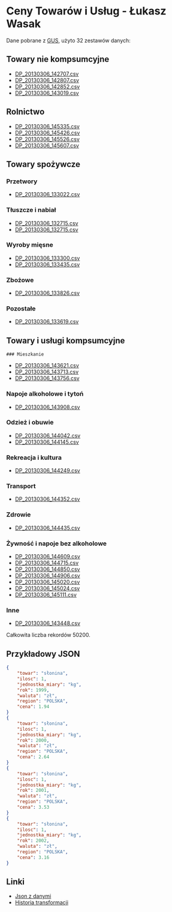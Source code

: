 ﻿# Ceny Towarów i Usług - Łukasz Wasak

Dane pobrane z [GUS](http://www.stat.gov.pl/bdl/app/strona.html?p_name=indeks), użyto 32 zestawów danych:

## Towary nie kompsumcyjne
* [DP_20130306_142707.csv](http://dl.dropbox.com/u/44655481/Data/nie%20kompsumcyjne/DP_20130306_142707.csv)
* [DP_20130306_142807.csv](http://dl.dropbox.com/u/44655481/Data/nie%20kompsumcyjne/DP_20130306_142807.csv)
* [DP_20130306_142852.csv](http://dl.dropbox.com/u/44655481/Data/nie%20kompsumcyjne/DP_20130306_142852.csv)
* [DP_20130306_143019.csv](http://dl.dropbox.com/u/44655481/Data/nie%20kompsumcyjne/DP_20130306_143019.csv)

## Rolnictwo
* [DP_20130306_145335.csv](http://dl.dropbox.com/u/44655481/Data/rolnictwo/DP_20130306_145335.csv)
* [DP_20130306_145426.csv](http://dl.dropbox.com/u/44655481/Data/rolnictwo/DP_20130306_145426.csv)
* [DP_20130306_145526.csv](http://dl.dropbox.com/u/44655481/Data/rolnictwo/DP_20130306_145526.csv)
* [DP_20130306_145607.csv](http://dl.dropbox.com/u/44655481/Data/rolnictwo/DP_20130306_145607.csv)

## Towary spożywcze

### Przetwory
* [DP_20130306_133022.csv](http://dl.dropbox.com/u/44655481/Data/spozywcze/przetwory/DP_20130306_133022.csv)

### Tłuszcze i nabiał
* [DP_20130306_132715.csv](http://dl.dropbox.com/u/44655481/Data/spozywcze/t%C5%82uszcze%20i%20nabia%C5%82/DP_20130306_132715.csv)
* [DP_20130306_132715.csv](http://dl.dropbox.com/u/44655481/Data/spozywcze/t%C5%82uszcze%20i%20nabia%C5%82/DP_20130306_132715.csv)

### Wyroby mięsne
* [DP_20130306_133300.csv](http://dl.dropbox.com/u/44655481/Data/spozywcze/miesne/DP_20130306_133300.csv)
* [DP_20130306_133435.csv](http://dl.dropbox.com/u/44655481/Data/spozywcze/miesne/DP_20130306_133435.csv)

### Zbożowe
* [DP_20130306_133826.csv](http://dl.dropbox.com/u/44655481/Data/spozywcze/zbozowe/DP_20130306_133826.csv)

### Pozostałe
* [DP_20130306_133619.csv](http://dl.dropbox.com/u/44655481/Data/spozywcze/zbozowe/DP_20130306_133619.csv)

## Towary i usługi kompsumcyjne
	### Mieszkanie
* [DP_20130306_143621.csv](http://dl.dropbox.com/u/44655481/Data/towary%20i%20ulugi%20kompsumcyjne/mieszkanie/DP_20130306_143621.csv)
* [DP_20130306_143713.csv](http://dl.dropbox.com/u/44655481/Data/towary%20i%20ulugi%20kompsumcyjne/mieszkanie/DP_20130306_143713.csv)
* [DP_20130306_143756.csv](http://dl.dropbox.com/u/44655481/Data/towary%20i%20ulugi%20kompsumcyjne/mieszkanie/DP_20130306_143756.csv)

### Napoje alkoholowe i tytoń
* [DP_20130306_143908.csv](http://dl.dropbox.com/u/44655481/Data/towary%20i%20ulugi%20kompsumcyjne/napoje%20alkoholowe%20i%20tyton/DP_20130306_143908.csv)

### Odzież i obuwie
* [DP_20130306_144042.csv](http://dl.dropbox.com/u/44655481/Data/towary%20i%20ulugi%20kompsumcyjne/odziez%20i%20obuwie/DP_20130306_144042.csv)
* [DP_20130306_144145.csv](http://dl.dropbox.com/u/44655481/Data/towary%20i%20ulugi%20kompsumcyjne/odziez%20i%20obuwie/DP_20130306_144145.csv)

### Rekreacja i kultura
* [DP_20130306_144249.csv](http://dl.dropbox.com/u/44655481/Data/towary%20i%20ulugi%20kompsumcyjne/rekreacja%20i%20kultura/DP_20130306_144249.csv)

### Transport
* [DP_20130306_144352.csv](http://dl.dropbox.com/u/44655481/Data/towary%20i%20ulugi%20kompsumcyjne/transport/DP_20130306_144352.csv)

### Zdrowie
* [DP_20130306_144435.csv](http://dl.dropbox.com/u/44655481/Data/towary%20i%20ulugi%20kompsumcyjne/zdrowie/DP_20130306_144435.csv)

### Żywność i napoje bez alkoholowe
* [DP_20130306_144609.csv](http://dl.dropbox.com/u/44655481/Data/towary%20i%20ulugi%20kompsumcyjne/zywnosc%20i%20napoje%20bez%20alkoholowe/DP_20130306_144609.csv)
* [DP_20130306_144715.csv](http://dl.dropbox.com/u/44655481/Data/towary%20i%20ulugi%20kompsumcyjne/zywnosc%20i%20napoje%20bez%20alkoholowe/DP_20130306_144715.csv)
* [DP_20130306_144850.csv](http://dl.dropbox.com/u/44655481/Data/towary%20i%20ulugi%20kompsumcyjne/zywnosc%20i%20napoje%20bez%20alkoholowe/DP_20130306_144850.csv)
* [DP_20130306_144906.csv](http://dl.dropbox.com/u/44655481/Data/towary%20i%20ulugi%20kompsumcyjne/zywnosc%20i%20napoje%20bez%20alkoholowe/DP_20130306_144906.csv)
* [DP_20130306_145020.csv](http://dl.dropbox.com/u/44655481/Data/towary%20i%20ulugi%20kompsumcyjne/zywnosc%20i%20napoje%20bez%20alkoholowe/DP_20130306_145020.csv)
* [DP_20130306_145024.csv](http://dl.dropbox.com/u/44655481/Data/towary%20i%20ulugi%20kompsumcyjne/zywnosc%20i%20napoje%20bez%20alkoholowe/DP_20130306_145024.csv)
* [DP_20130306_145111.csv](http://dl.dropbox.com/u/44655481/Data/towary%20i%20ulugi%20kompsumcyjne/zywnosc%20i%20napoje%20bez%20alkoholowe/DP_20130306_145111.csv)

### Inne
* [DP_20130306_143448.csv](http://dl.dropbox.com/u/44655481/Data/towary%20i%20ulugi%20kompsumcyjne/inne/DP_20130306_143448.csv)

Całkowita liczba rekordów 50200.
	
## Przykładowy JSON 
```json
{
    "towar": "słonina",
    "ilosc": 1,
    "jednostka_miary": "kg",
    "rok": 1999,
    "waluta": "zł",
    "region": "POLSKA",
    "cena": 1.94
} 
{
    "towar": "słonina",
    "ilosc": 1,
    "jednostka_miary": "kg",
    "rok": 2000,
    "waluta": "zł",
    "region": "POLSKA",
    "cena": 2.64
} 
{
    "towar": "słonina",
    "ilosc": 1,
    "jednostka_miary": "kg",
    "rok": 2001,
    "waluta": "zł",
    "region": "POLSKA",
    "cena": 3.53
} 
{
    "towar": "słonina",
    "ilosc": 1,
    "jednostka_miary": "kg",
    "rok": 2002,
    "waluta": "zł",
    "region": "POLSKA",
    "cena": 3.16
}
```
## Linki

* [ Json z danymi ](http://dl.dropbox.com/u/44655481/Data/Ceny.json)
* [ Historia transformacji ](http://dl.dropbox.com/u/44655481/Data/Transformations.json)

